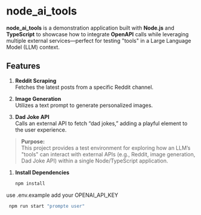 # node_ai_tools

**node_ai_tools** is a demonstration application built with **Node.js** and **TypeScript** to showcase how to integrate **OpenAPI** calls while leveraging multiple external services—perfect for testing "tools" in a Large Language Model (LLM) context.

## Features

1. **Reddit Scraping**  
   Fetches the latest posts from a specific Reddit channel.

2. **Image Generation**  
   Utilizes a text prompt to generate personalized images.

3. **Dad Joke API**  
   Calls an external API to fetch “dad jokes,” adding a playful element to the user experience.

> **Purpose:**  
> This project provides a test environment for exploring how an LLM’s "tools" can interact with external APIs (e.g., Reddit, image generation, Dad Joke API) within a single Node/TypeScript application.

1. **Install Dependencies**  
   ```bash
   npm install

use .env.example add your OPENAI_API_KEY

```bash
 npm run start "prompte user"

